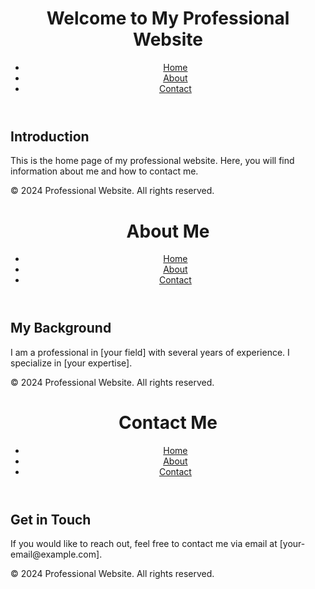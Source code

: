 <html lang="en">
<head>
    <meta charset="UTF-8">
    <meta name="viewport" content="width=device-width, initial-scale=1.0">
    <title>Home - Professional Website</title>
    <link rel="stylesheet" href="style.css"> <!-- Optional: Link to a CSS file for styling -->
</head>
<body>
    <header>
        <h1>Welcome to My Professional Website</h1>
        <nav>
            <ul>
                <li><a href="index.html">Home</a></li>
                <li><a href="about.html">About</a></li>
                <li><a href="contact.html">Contact</a></li>
            </ul>
        </nav>
    </header>
    <main>
        <section>
            <h2>Introduction</h2>
            <p>This is the home page of my professional website. Here, you will find information about me and how to contact me.</p>
        </section>
    </main>
    <footer>
        <p>&copy; 2024 Professional Website. All rights reserved.</p>
    </footer>
</body>
</html>
<html lang="en">
<head>
    <meta charset="UTF-8">
    <meta name="viewport" content="width=device-width, initial-scale=1.0">
    <title>About - Professional Website</title>
    <link rel="stylesheet" href="style.css">
</head>
<body>
    <header>
        <h1>About Me</h1>
        <nav>
            <ul>
                <li><a href="index.html">Home</a></li>
                <li><a href="about.html">About</a></li>
                <li><a href="contact.html">Contact</a></li>
            </ul>
        </nav>
    </header>
    <main>
        <section>
            <h2>My Background</h2>
            <p>I am a professional in [your field] with several years of experience. I specialize in [your expertise].</p>
        </section>
    </main>
    <footer>
        <p>&copy; 2024 Professional Website. All rights reserved.</p>
    </footer>
</body>
</html>
<html lang="en">
<head>
    <meta charset="UTF-8">
    <meta name="viewport" content="width=device-width, initial-scale=1.0">
    <title>Contact - Professional Website</title>
    <link rel="stylesheet" href="style.css">
</head>
<body>
    <header>
        <h1>Contact Me</h1>
        <nav>
            <ul>
                <li><a href="index.html">Home</a></li>
                <li><a href="about.html">About</a></li>
                <li><a href="contact.html">Contact</a></li>
            </ul>
        </nav>
    </header>
    <main>
        <section>
            <h2>Get in Touch</h2>
            <p>If you would like to reach out, feel free to contact me via email at [your-email@example.com].</p>
        </section>
    </main>
    <footer>
        <p>&copy; 2024 Professional Website. All rights reserved.</p>
    </footer>
</body>
</html>
